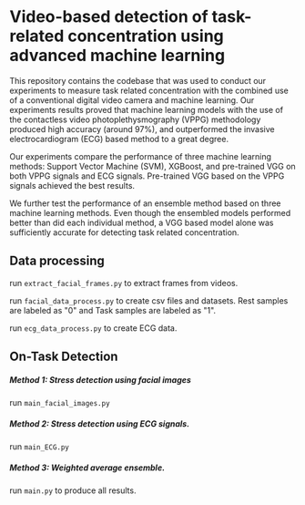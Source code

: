 # Video-based detection of task-related concentration using advanced machine learning

This repository contains the codebase that was used to conduct our experiments to measure task related concentration with the combined use of a conventional digital video camera and machine learning. Our experiments results proved that machine learning models with the use of the contactless video photoplethysmography (VPPG) methodology produced high accuracy (around 97%), and outperformed the invasive electrocardiogram (ECG) based method to a great degree. 

Our experiments compare the performance of three machine learning methods: Support Vector Machine (SVM), XGBoost, and pre-trained VGG on both VPPG signals and ECG signals. Pre-trained VGG based on the VPPG signals achieved the best results. 

We further test the performance of an ensemble method based on three machine learning methods. Even though the ensembled models performed better than did each individual method, a VGG based model alone was sufficiently accurate for detecting task related concentration.


## Data processing
run `extract_facial_frames.py` to extract frames from videos.

run `facial_data_process.py` to create csv files and datasets. Rest samples are labeled as "0" and Task samples are labeled as "1".

run `ecg_data_process.py` to create ECG data.


## On-Task Detection
##### Method 1: Stress detection using facial images	
run `main_facial_images.py`

##### Method 2: Stress detection using ECG signals.  
run `main_ECG.py`

##### Method 3: Weighted average ensemble.
run `main.py` to produce all results.
	
